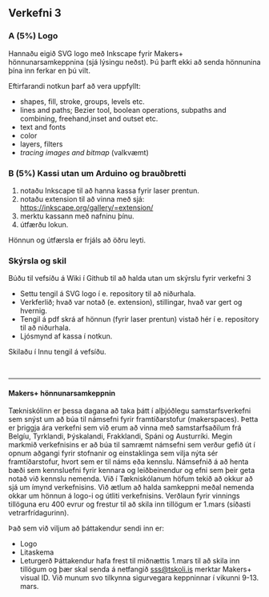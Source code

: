 ## Verkefni 3 

### A (5%) Logo 
Hannaðu eigið SVG logo með Inkscape fyrir Makers+ hönnunarsamkeppnina (sjá lýsingu neðst).
Þú þarft ekki að senda hönnunina þína inn ferkar en þú vilt.

Eftirfarandi notkun þarf að vera uppfyllt:

* shapes, fill, stroke, groups, levels etc.
* lines and paths; Bezier tool, boolean operations, subpaths and combining, freehand,inset and outset etc.
* text and fonts
* color
* layers, filters
* _tracing images and bitmap_ (valkvæmt)

### B (5%) Kassi utan um Arduino og brauðbretti

1. notaðu Inkscape til að hanna kassa fyrir laser prentun.
1. notaðu extension til að vinna með sjá: https://inkscape.org/gallery/=extension/
1. merktu kassann með nafninu þínu.
1. útfærðu lokun. 

Hönnun og útfærsla er frjáls að öðru leyti.

### Skýrsla og skil 
Búðu til vefsíðu á Wiki í Github til að halda utan um skýrslu fyrir verkefni 3

* Settu tengil á SVG logo í e. repository til að niðurhala.
* Verkferlið; hvað var notað (e. extension), stillingar, hvað var gert og hvernig.
* Tengil á pdf skrá af hönnun (fyrir laser prentun) vistað hér í e. repository til að niðurhala.
* Ljósmynd af kassa í notkun.

Skilaðu í Innu tengil á vefsíðu.

<br>

---

#### Makers+ hönnunarsamkeppnin
Tækniskólinn er þessa dagana að taka þátt í alþjóðlegu samstarfsverkefni sem snýst um að búa til námsefni fyrir framtíðarstofur (makerspaces). Þetta er þriggja ára verkefni sem við erum að vinna með samstarfsaðilum frá Belgíu, Tyrklandi, Þýskalandi, Frakklandi, Spáni og Austurríki.
Megin markmið verkefnisins er að búa til samræmt námsefni sem verður gefið út í opnum aðgangi fyrir stofnanir og einstaklinga sem vilja nýta sér framtíðarstofur, hvort sem er til náms eða kennslu. Námsefnið á að henta bæði sem kennsluefni fyrir kennara og leiðbeinendur og efni sem þeir geta notað við kennslu nemenda.
Við í Tækniskólanum höfum tekið að okkur að sjá um ímynd verkefnisins. Við ætlum að halda samkeppni meðal nemenda okkar um hönnun á logo-i og útliti verkefnisins. Verðlaun fyrir vinnings tillöguna eru 400 evrur og frestur til að skila inn tillögum er 1.mars (síðasti vetrarfrídagurinn).

Það sem við viljum að þáttakendur sendi inn er:
* Logo
* Litaskema
* Leturgerð
Þáttakendur hafa frest til miðnættis 1.mars til að skila inn tillögum og þær skal senda á netfangið sss@tskoli.is merktar Makers+ visual ID. Við munum svo tilkynna sigurvegara keppninnar í vikunni 9-13. mars.

